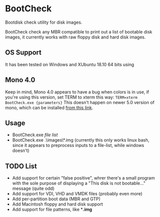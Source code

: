# BootCheck
Bootdisk check utility for disk images.

BootCheck check any MBR compatible to print out a list of bootable disk images, it currently works with raw floppy disk and hard disk images.

## OS Support
It has been tested on Windows and XUbuntu 18.10 64 bits using

## Mono 4.0
Keep in mind, Mono 4.0 appears to have a bug when colors is in use, if you're using this version, set TERM to xterm this way:
``
TERM=xterm BootCheck.exe {parameters}
``
This doesn't happen on newer 5.0 version of mono, which can be installed [from this link](https://www.mono-project.com/).

## Usage
* BootCheck.exe *file list*
* BootCheck.exe .\images\\\*.img (currently this only works linux bash, since it appears to preprocess inputs to a file-list, while windows doesn't)

## TODO List
* Add support for certain "false positive", whrer there's a small program with the sole purpose of displaying a "This disk is not bootable..." message (quite odd)
* Add support for VDI, VHD and VMDK files (probably even more)
* Add per-partition boot data (MBR and GTP)
* Add Macintosh floppy and hard disk support
* Add support for file patterns, like ***.img**